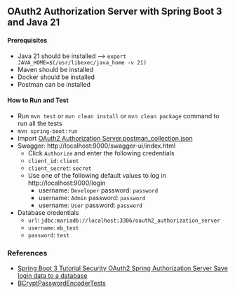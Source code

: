 ## OAuth2 Authorization Server with Spring Boot 3 and Java 21

#### Prerequisites

- Java 21 should be installed --> `export JAVA_HOME=$(/usr/libexec/java_home -v 21)`
- Maven should be installed
- Docker should be installed
- Postman can be installed

#### How to Run and Test

- Run `mvn test` or `mvn clean install` or `mvn clean package` command to run all the tests
- `mvn spring-boot:run`
- Import [OAuth2 Authorization Server.postman_collection.json](OAuth2%20Authorization%20Server.postman_collection.json)
- Swagger: http://localhost:9000/swagger-ui/index.html
    - Click `Authorize` and enter the following credentials
    - `client_id`: `client`
    - `client_secret`: `secret`
    - Use one of the following default values to log in http://localhost:9000/login
        - username: `Developer` password: `password`
        - username: `Admin` password: `password`
        - username: `User` password: `password`
- Database credentials
    - `url`: `jdbc:mariadb://localhost:3306/oauth2_authorization_server`
    - `username`: `mb_test`
    - `password`: `test`

### References

- [Spring Boot 3 Tutorial Security OAuth2 Spring Authorization Server Save login data to a database](https://www.youtube.com/watch?v=rVAqh-VDw2o)
- [BCryptPasswordEncoderTests](https://github.com/spring-projects/spring-security/blob/main/crypto/src/test/java/org/springframework/security/crypto/bcrypt/BCryptPasswordEncoderTests.java)
